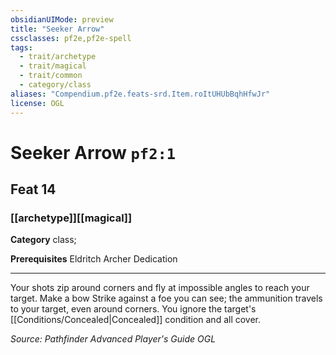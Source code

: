 ```yaml
---
obsidianUIMode: preview
title: "Seeker Arrow"
cssclasses: pf2e,pf2e-spell
tags:
  - trait/archetype
  - trait/magical
  - trait/common
  - category/class
aliases: "Compendium.pf2e.feats-srd.Item.roItUHUbBqhHfwJr"
license: OGL
---
```

# Seeker Arrow `pf2:1`
## Feat 14
### [[archetype]][[magical]]

**Category** class; 



**Prerequisites** Eldritch Archer Dedication
* * *
Your shots zip around corners and fly at impossible angles to reach your target. Make a bow Strike against a foe you can see; the ammunition travels to your target, even around corners. You ignore the target's [[Conditions/Concealed|Concealed]] condition and all cover.

*Source: Pathfinder Advanced Player's Guide*
*OGL*